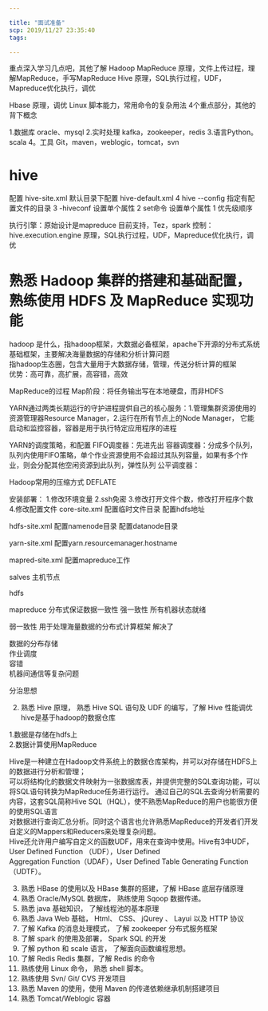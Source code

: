 ```yaml
---

title: "面试准备"
scp: 2019/11/27 23:35:40
tags:  

---
```



重点深入学习几点吧，其他了解
Hadoop MapReduce
原理，文件上传过程，理解MapReduce，手写MapReduce
Hive
原理，SQL执行过程，UDF，Mapreduce优化执行，调优

Hbase
原理，调优
Linux
脚本能力，常用命令的复杂用法
4个重点部分，其他的背下概念

1.数据库 oracle、mysql
2.实时处理 kafka，zookeeper，redis
3.语言Python。scala
4。工具 Git，maven，weblogic，tomcat，svn

# hive
配置
hive-site.xml
默认目录下配置 hive-default.xml 4
hive --config 指定有配置文件的目录 3
-hiveconf 设置单个属性 2
set命令 设置单个属性   1
优先级顺序


执行引擎：原始设计是mapreduce
目前支持，Tez，spark
控制： hive.execution.engine
原理，SQL执行过程，UDF，Mapreduce优化执行，调优




# 熟悉 Hadoop 集群的搭建和基础配置，熟练使用 HDFS 及 MapReduce 实现功能
hadoop 是什么，指hadoop框架，大数据必备框架，apache下开源的分布式系统基础框架，主要解决海量数据的存储和分析计算问题  
指hadoop生态圈，包含大量用于大数据存储，管理，传送分析计算的框架  
优势：高可靠，高扩展，高容错，高效


MapReduce的过程
Map阶段：将任务输出写在本地硬盘，而非HDFS

YARN通过两类长期运行的守护进程提供自己的核心服务：1.管理集群资源使用的资源管理器Resource Manager，2.运行在所有节点上的Node Manager，
它能启动和监控容器，容器是用于执行特定应用程序的进程

YARN的调度策略，和配置
FIFO调度器：先进先出
容器调度器：分成多个队列，队列内使用FIFO策略，单个作业资源使用不会超过其队列容量，如果有多个作业，则会分配其他空闲资源到此队列，弹性队列
公平调度器：

Hadoop常用的压缩方式
DEFLATE

安装部署：
1.修改环境变量
2.ssh免密
3.修改打开文件个数，修改打开程序个数
4.修改配置文件
core-site.xml
配置临时文件目录
配置hdfs地址

hdfs-site.xml
配置namenode目录
配置datanode目录

yarn-site.xml
配置yarn.resourcemanager.hostname

mapred-site.xml
配置mapreduce工作

salves
主机节点

hdfs

mapreduce
分布式保证数据一致性
强一致性
所有机器状态就绪

弱一致性
用于处理海量数据的分布式计算框架
解决了

数据的分布存储  
作业调度  
容错  
机器间通信等复杂问题  

分治思想



2. 熟悉 Hive 原理， 熟悉 Hive SQL 语句及 UDF 的编写，了解 Hive 性能调优
hive是基于hadoop的数据仓库

1.数据是存储在hdfs上  
2.数据计算使用MapReduce

Hive是一种建立在Hadoop文件系统上的数据仓库架构，并可以对存储在HDFS上的数据进行分析和管理；  
可以将结构化的数据文件映射为一张数据库表，并提供完整的SQL查询功能，可以将SQL语句转换为MapReduce任务进行运行。
通过自己的SQL去查询分析需要的内容，这套SQL简称Hive SQL（HQL），使不熟悉MapReduce的用户也能很方便的使用SQL语言  
对数据进行查询汇总分析。同时这个语言也允许熟悉MapReduce的开发者们开发自定义的Mappers和Reducers来处理复杂问题。  
Hive还允许用户编写自定义的函数UDF，用来在查询中使用。Hive有3中UDF，User Defined Function （UDF），User Defined  
Aggregation Function（UDAF），User Defined Table Generating Function（UDTF）。




3. 熟悉 HBase 的使用以及 HBase 集群的搭建，了解 HBase 底层存储原理
4. 熟悉 Oracle/MySQL 数据库， 熟练使用 Sqoop 数据传递。
5. 熟悉 java 基础知识， 了解线程池的基本原理
6. 熟悉 Java Web 基础， Html、 CSS、 jQurey 、 Layui 以及 HTTP 协议
7. 了解 Kafka 的消息处理模式， 了解 zookeeper 分布式服务框架
8. 了解 spark 的使用及部署， Spark SQL 的开发
9. 了解 python 和 scale 语言， 了解面向函数编程思想。
10. 了解 Redis Redis 集群，了解 Redis 的命令
11. 熟练使用 Linux 命令， 熟悉 shell 脚本。
12. 熟练使用 Svn/ Git/ CVS 开发项目
13. 熟悉 Maven 的使用，使用 Maven 的传递依赖继承机制搭建项目
14. 熟悉 Tomcat/Weblogic 容器